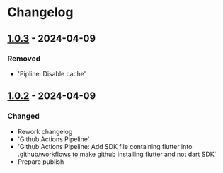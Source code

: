 # Changelog

## [1.0.3] - 2024-04-09

### Removed

- 'Pipline: Disable cache'

## [1.0.2] - 2024-04-09

### Changed

- Rework changelog
- 'Github Actions Pipeline'
- 'Github Actions Pipeline: Add SDK file containing flutter into .github/workflows to make github installing flutter and not dart SDK'
- Prepare publish

[1.0.3]: https://github.com/inlavigo/gg_is_github/compare/1.0.2...1.0.3
[1.0.2]: https://github.com/inlavigo/gg_is_github/tag/%tag
